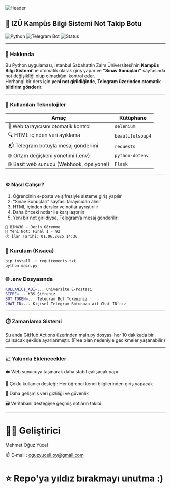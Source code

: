 ![Header](https://github.com/user-attachments/assets/a5158019-26d8-4778-a34e-c63c24811c38)



## 🏫 IZÜ Kampüs Bilgi Sistemi Not Takip Botu

![Python](https://img.shields.io/badge/Python-3.10-blue?logo=python)
![Telegram Bot](https://img.shields.io/badge/Telegram-Bot-blue?logo=telegram)
![Status](https://img.shields.io/badge/Status-Active-brightgreen)

---

### 📌 Hakkında

Bu Python uygulaması, İstanbul Sabahattin Zaim Üniversitesi'nin **Kampüs Bilgi Sistemi**'ne otomatik olarak giriş yapar ve **“Sınav Sonuçları”** sayfasında not değişikliği olup olmadığını kontrol eder.  
Herhangi bir ders için **yeni not girildiğinde**, **Telegram üzerinden otomatik bildirim gönderir.**

---

### 🧠 Kullanılan Teknolojiler

| Amaç | Kütüphane |
|------|-----------|
| 🧭 Web tarayıcısını otomatik kontrol | `selenium` |
| 🔍 HTML içinden veri ayıklama | `beautifulsoup4` |
| 📬 Telegram botuyla mesaj gönderimi | `requests` |
| 🌐 Ortam değişkeni yönetimi (.env) | `python-dotenv` |
| 🌐 Basit web sunucu (Webhook, opsiyonel) | `Flask` |

---

### ⚙️ Nasıl Çalışır?

1. Öğrencinin e-posta ve şifresiyle sisteme giriş yapılır  
2. “Sınav Sonuçları” sayfası tarayıcıdan alınır  
3. HTML içinden dersler ve notlar ayrıştırılır  
4. Daha önceki notlar ile karşılaştırılır  
5. Yeni bir not girildiyse, Telegram’a mesaj gönderilir:

```text
📘 BIM430 - Derin Öğrenme
🔄 Yeni Not: Final 1 - 92
🕒 İlan Tarihi: 01.06.2025 14:36
```
### 🚀 Kurulum (Kısaca)

```bash
pip install -r requirements.txt
python main.py
```
### 🌐 .env Dosyasında

```bash
KULLANICI_ADI=... Üniversite E-Postası
SIFRE=... KBS Şifreniz
BOT_TOKEN=... Telegram Bot Tokeniniz
CHAT_ID=... Kişisel Telegram Botunuza ait Chat ID'niz
```
---
### ⏱️ Zamanlama Sistemi

Şu anda GitHub Actions üzerinden main.py dosyası her 10 dakikada bir çalışacak şekilde ayarlanmıştır.
(Free plan nedeniyle gecikmeler yaşanabilir.)

---

### 📈 Yakında Eklenecekler

☁️ Web sunucuya taşınarak daha stabil çalışacak yapı

👥 Çoklu kullanıcı desteği: Her öğrenci kendi bilgilerinden giriş yapacak

🔐 Daha gelişmiş veri gizliliği ve güvenlik

🗃️ Veritabanı desteğiyle geçmiş notların takibi

---

# 🧑‍💻 Geliştirici

Mehmet Oğuz Yücel

📫 E-mail : oguzyucell.oy@gmail.com



# ⭐️ Repo'ya yıldız bırakmayı unutma :)




